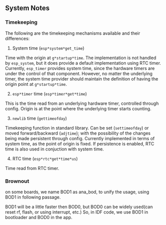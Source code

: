 ## System Notes

### Timekeeping

The following are the timekeeping mechanisms available and their differences:

1. System time (`esp*system*get_time`)

Time with the origin at `g*startup*time`. The implementation is not handled by `esp_system`,
but it does provide a default implementation using RTC timer. Currently, `esp_timer`
provides system time, since the hardware timers are under the control of that
component. However, no matter the underlying timer, the system time provider
should maintain the definition of having the origin point at `g*startup*time`.

2. `esp*timer` time (`esp*timer*get*time`)

This is the time read from an underlying hardware timer, controlled through config. Origin 
is at the point where the underlying timer starts counting.

3. `newlib` time (`gettimeofday`)

Timekeeping function in standard library. Can be set (`settimeofday`) or moved forward/backward (`adjtime`);
with the possibility of the changes being made persistent through config.
Currently implemented in terms of system time, as the point of origin is fixed.
If persistence is enabled, RTC time is also used in conjuction with system time.

4. RTC time (`esp*rtc*get*time*us`)

Time read from RTC timer.

### Brownout

on some boards, we name BOD1 as ana_bod, to unify the usage, using BOD1 in following passage.

BOD1 will be a little faster then BOD0, but BOD0 can be widely used(can reset rf, flash, or using interrupt, etc.) So, in IDF code, we use BOD1 in bootloader and BOD0 in the app.
